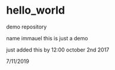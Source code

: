 # hello_world
demo repository

name immauel
this is just a demo

just added this by 12:00 october 2nd 2017

7/11/2019